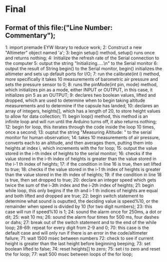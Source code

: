 # Final
## Format of this file:("Line Number: Commentary");
1: import premade EYW library to reduce work;
2: Construct a new "Altimeter" object named 'a';
3: begin setup() method, setup() runs once and returns nothing;
4: Initialize the refresh rate of the Serial connection to the computer
5: output the string "Initializing.....\n" to the Serial monitor
6: output the result of String begin() to the Serial monitor, begin() initializes the altimeter and sets up default ports for I/O;
7: run the calibrate(int i) method, more specifically it takes 10 measurements of barometric air pressure and sets the pressure sensor to 0;
8: runs the pinMode(int pin, mode) method, which initializes pin as a mode, either INPUT or OUTPUT, in this case, it initializes pin 5 as an OUTPUT;
9: declares two boolean values, lifted and dropped, which are used to determine when to begin taking altitude measurements and to determine if the capsule has landed;
10: declares an array of integers, heights[], which has a length of 20, to store height values to allow for data collection;
11: begin loop() method, this method is an infinite loop and will run until the Arduino turns off, it also returns nothing;
12: begin for loop, this iterates through the code inside the loop 10 times, once a second;
13: ouptut the string "Measuring Altitude: " to the serial monitor for human observation;
14: takes 10 measurements of air pressure, converts each to an altitude, and then averages them, putting them into heights at index i, which increments with the for loop;
15: output the value stored in the i-th index of heights to the serial monitor;
16: checks if the value stored in the i-th index of heights is greater than the value stored in the i-1 th index of heights;
17: if the condition in line 16 is true, then set lifted to true;
18: checks if the value stored in the i-1 th index of heights is greater than the value stored in the ith index of heights;
19: if the condition in line 18 is true, then set dropped to true;
20: declare an integer speed which gets twice the sum of the i-3th index and the i-2th index of heights;
21: begin while loop, this only begins if the ith and i-1 th indices of heights are equal and both lifted and dropped are true;
22: begin switch statement to determine what sound is ouputted, the deciding value is speed%10, or the remainder when speed is divided by 10 (for two digit numbers);
23: this case will run if speed%10 is 1;
24: sound the alarm once for 250ms, a dot or dit;
25: wait 10 ms;
26: sound the alarm four times for 500 ms, four dashes or dahs;
27: break out of the switch statement and to the end of the while loop;
28-69: repeat for every digit from 2-9 and 0;
70: this case is the default case and will only run if there is an error in the code/altimeter failure;
71: wait 1500 msec between numbers
72: check to see if current height is greater than the last height before beginning beeping;
73: set boolean lifted to false;
74: reset heights[] to zero;
75: set i to zero and reset the for loop;
77: wait 500 msec between loops of the for loop;
